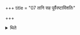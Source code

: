 +++
title = "07 तानि सह पूर्वैरष्टाविंशतिः"

+++

<details><summary>थिते</summary>

7. (they perform) those twenty-eight days along with the three preceding reserved days.  
</details>
